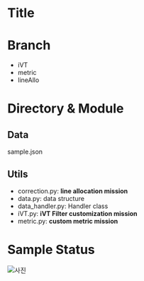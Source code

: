 # Title

# Branch

- iVT
- metric
- lineAllo

# Directory & Module

## Data

sample.json

## Utils

- correction.py: **line allocation mission**
- data.py: data structure
- data_handler.py: Handler class
- iVT.py: **iVT Filter customization mission**
- metric.py: **custom metric mission**


# Sample Status

![사진]("/figure/iVT_status.png")
